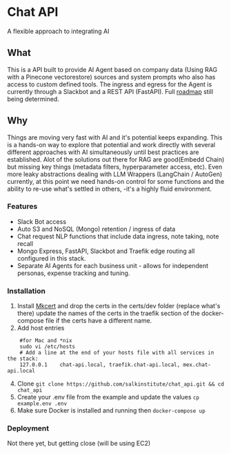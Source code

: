 # Chat API
A flexible approach to integrating AI

## What
This is a API built to provide AI Agent based on company data (Using RAG with a Pinecone vectorestore) sources and system prompts who also has access to custom defined tools.
The ingress and egress for the Agent is currently through a Slackbot and a REST API (FastAPI). 
Full [roadmap](https://github.com/salkinstitute/chat_api/edit/main/planning.md) still being determined.

## Why
Things are moving very fast with AI and it's potential keeps expanding.  This is a hands-on way to explore that potential and work directly with several different approaches with AI simultaneously until best practices are established.
Alot of the solutions out there for RAG are good(Embedd Chain) but missing key things (metadata filters, hyperparameter access, etc).  Even more leaky abstractions dealing with LLM Wrappers (LangChain / AutoGen) currently, at this point we need hands-on control for some functions and the ability to re-use what's settled in others, -it's a highly fluid environment.


### Features
- Slack Bot access
- Auto S3 and NoSQL (Mongo) retention / ingress of data
- Chat request NLP functions that include data ingress, note taking, note recall
- Mongo Express, FastAPI, Slackbot and Traefik edge routing all configured in this stack.
- Separate AI Agents for each business unit - allows for independent personas, expense tracking and tuning.
    
    
### Installation
1. Install [Mkcert](https://github.com/FiloSottile/mkcert) and drop the certs in the certs/dev folder (replace what's there) update the names of the certs in the traefik section of the docker-compose file if the certs have a different name.
2. Add host entries
    
```
    #for Mac and *nix
    sudo vi /etc/hosts
    # Add a line at the end of your hosts file with all services in the stack:
    127.0.0.1    chat-api.local, traefik.chat-api.local, mex.chat-api.local

```

4. Clone `git clone https://github.com/salkinstitute/chat_api.git && cd chat_api`
5. Create your .env file from the example and update the values `cp example.env .env`
6. Make sure Docker is installed and running then `docker-compose up`
   
### Deployment
Not there yet, but getting close 
(will be using EC2)

